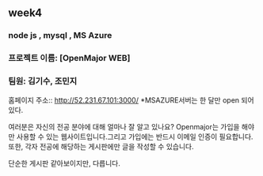 ## week4

### node js , mysql ,  MS Azure

### 프로젝트 이름: [OpenMajor WEB] 

### 팀원: 김기수, 조민지

홈페이지 주소:: http://52.231.67.101:3000/ *MSAZURE서버는 한 달만 open 되어있다.

여러분은 자신의 전공 분야에 대해 얼마나 잘 알고 있나요?
Openmajor는 가입을 해야만 사용할 수 있는 웹사이트입니다.그리고 가입에는 반드시 이메일 인증이 필요합니다. 또한, 각자 전공에 해당하는 게시판에만 글을 작성할 수 있습니다.

단순한 게시판 같아보이지만, 다릅니다.
